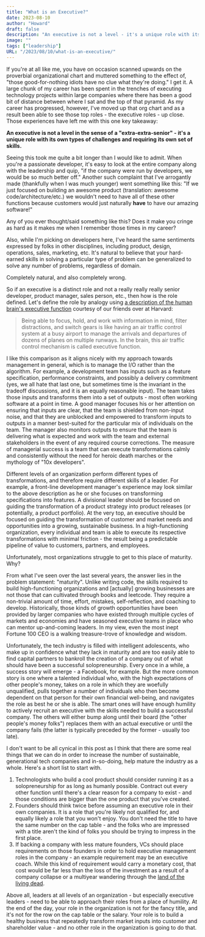 ```yaml
---
title: "What is an Executive?"
date: 2023-08-10
author: "Howard"
draft: false
description: "An executive is not a level - it's a unique role with its own types of challenges and requiring its own set of skills. Leaders ignore that to their own and everyone else's peril."
image: ""
tags: ["leadership"]
URL: "/2023/08/10/what-is-an-executive/"
---
```


If you're at all like me, you have on occasion scanned upwards on the proverbial organizational chart and muttered something to the effect of, "those good-for-nothing idiots have no clue what they're doing." I get it. A large chunk of my career has been spent in the trenches of executing technology projects within large companies where there has been a good bit of distance between where I sat and the top of that pyramid. As my career has progressed, however, I've moved up that org chart and as a result been able to see those top roles - the executive roles - up close. Those experiences have left me with this one key takeaway:

**An executive is not a level in the sense of a "extra-extra-senior" - it's a unique role with its own types of challenges and requiring its own set of skills.**

Seeing this took me quite a bit longer than I would like to admit. When you're a passionate developer, it's easy to look at the entire company along with the leadership and quip, "if the company were run by developers, we would be so much better off." Another such complaint that I've arrogantly made (thankfully when I was much younger) went something like this: "If we just focused on building an awesome product (translation: awesome code/architecture/etc.) we wouldn't need to have all of these other functions because customers would just naturally **have** to have our amazing software!"

Any of you ever thought/said something like this? Does it make you cringe as hard as it makes me when I remember those times in my career?

Also, while I'm picking on developers here, I've heard the same sentiments expressed by folks in other disciplines, including product, design, operations, sales, marketing, etc. It's natural to believe that your hard-earned skills in solving a particular type of problem can be generalized to solve any number of problems, regardless of domain. 

Completely natural, and also completely wrong.

So if an executive is a distinct role and not a really really really senior developer, product manager, sales person, etc., then how is the role defined. Let's define the role by analogy using [a description of the human brain's executive function](https://developingchild.harvard.edu/resources/what-is-executive-function-and-how-does-it-relate-to-child-development/) courtesy of our friends over at Harvard:

> Being able to focus, hold, and work with information in mind, filter distractions, and switch gears is like having an air traffic control system at a busy airport to manage the arrivals and departures of dozens of planes on multiple runways. In the brain, this air traffic control mechanism is called executive function.

I like this comparison as it aligns nicely with my approach towards management in general, which is to manage the I/O rather than the algorithm. For example, a development team has inputs such as a feature specification, performance constraints, and possibly a delivery commitment (yes, we all hate that last one, but sometimes time is the invariant in the tradeoff discussions, and it is an equally reasonable input). The team takes those inputs and transforms them into a set of outputs - most often working software at a point in time. A good manager focuses his or her attention on ensuring that inputs are clear, that the team is shielded from non-input noise, and that they are unblocked and empowered to transform inputs to outputs in a manner best-suited for the particular mix of individuals on the team. The manager also monitors outputs to ensure that the team is delivering what is expected and work with the team and external stakeholders in the event of any required course corrections. The measure of managerial success is a team that can execute transformations calmly and consistently without the need for heroic death marches or the mythology of "10x developers". 

Different levels of an organization perform different types of transformations, and therefore require different skills of a leader. For example, a front-line development manager's experience may look similar to the above description as he or she focuses on transforming specifications into features. A divisional leader should be focused on guiding the transformation of a product strategy into product releases (or potentially, a product portfolio). At the very top, an executive should be focused on guiding the transformation of customer and market needs and opportunities into a growing, sustainable business. In a high-functioning organization, every individual and team is able to execute its respective transformations with minimal friction - the result being a predictable pipeline of value to customers, partners, and employees. 

Unfortunately, most organizations struggle to get to this place of maturity. Why?

From what I've seen over the last several years, the answer lies in the problem statement: "maturity". Unlike writing code, the skills required to build high-functioning organizations and [actually] growing businesses are not those that can cultivated through books and leetcode. They require a non-trivial amount of time, effort, mistakes, self-reflection, and coaching to develop. Historically, those kinds of growth opportunities have been provided by larger companies who have existed through multiple cycles of markets and economies and have seasoned executive teams in place who can mentor up-and-coming leaders. In my view, even the most inept Fortune 100 CEO is a walking treasure-trove of knowledge and wisdom.

Unfortunately, the tech industry is filled with intelligent adolescents, who make up in confidence what they lack in maturity and are too easily able to find capital partners to bankroll the creation of a company out of what should have been a successful solopreneurship. Every once in a while, a success story will emerge - a Facebook, for example. But the more common story is one where a talented individual who, with the high expectations of other people's money, takes on a role in which they are woefully unqualified, pulls together a number of individuals who then become dependent on that person for their own financial well-being, and navigates the role as best he or she is able. The smart ones will have enough humility to actively recruit an executive with the skills needed to build a successful company. The others will either bump along until their board (the "other people's money folks") replaces them with an actual executive or until the company fails (the latter is typically preceded by the former - usually too late).

I don't want to be all cynical in this post as I think that there are some real things that we can do in order to increase the number of sustainable, generational tech companies and in-so-doing, help mature the industry as a whole. Here's a short list to start with.

1. Technologists who build a cool product should consider running it as a solopreneurship for as long as humanly possible. Contract out every other function until there's a clear reason for a company to exist - and those conditions are bigger than the one product that you've created.
2. Founders should think twice before assuming an executive role in their own companies. It is a role that you're likely not qualified for, and equally likely a role that you won't enjoy. You don't need the title to have the same number on the cap table - and the folks who are impressed with a title aren't the kind of folks you should be trying to impress in the first place.
3. If backing a company with less mature founders, VCs should place requirements on those founders in order to hold executive management roles in the company - an example requirement may be an executive coach. While this kind of requirement would carry a monetary cost, that cost would be far less than the loss of the  investment as a result of a company collapse or a multiyear wandering through the [land of the living dead](http://www.daniellemorrill.com/2013/03/zombie-startups/).

Above all, leaders at all levels of an organization - but especially executive leaders - need to be able to approach their roles from a place of humility. At the end of the day, your role in the organization is not for the fancy title, and it's not for the row on the cap table or the salary. Your role is to build a healthy business that repeatedly transform market inputs into customer and shareholder value - and no other role in the organization is going to do that.